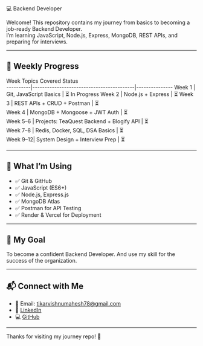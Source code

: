 💻 Backend Developer

Welcome! This repository contains my journey from basics to becoming a job-ready Backend Developer.  
I’m learning JavaScript, Node.js, Express, MongoDB, REST APIs, and preparing for interviews.

---

## 📅 Weekly Progress

  Week      Topics Covered                           Status        
----------|------------------------------------------|---------------
 Week 1   | Git, JavaScript Basics                   | ⏳ In Progress
 Week 2   | Node.js + Express                        | ⏳ 
 Week 3   | REST APIs + CRUD + Postman               | ⏳     
 Week 4   | MongoDB + Mongoose + JWT Auth            | ⏳    
 Week 5–6 | Projects: TeaQuest Backend + Blogify API | ⏳    
 Week 7–8 | Redis, Docker, SQL, DSA Basics           | ⏳     
 Week 9–12| System Design + Interview Prep           | ⏳   

---

## 🚀 What I’m Using

- ✅ Git & GitHub
- ✅ JavaScript (ES6+)
- ✅ Node.js, Express.js
- ✅ MongoDB Atlas
- ✅ Postman for API Testing
- ✅ Render & Vercel for Deployment

---

## 🎯 My Goal

To become a confident Backend Developer. 
And use my skill for the success of the organization.

---

## 📬 Connect with Me

- 📧 Email: tikarvishnumahesh78@gmail.com  
- 🔗 [LinkedIn](https://linkedin.com/in/mahesh-tikar-1634a2258)  
- 💻 [GitHub](https://github.com/tikarvishnu8)

---

Thanks for visiting my journey repo! 🙏
